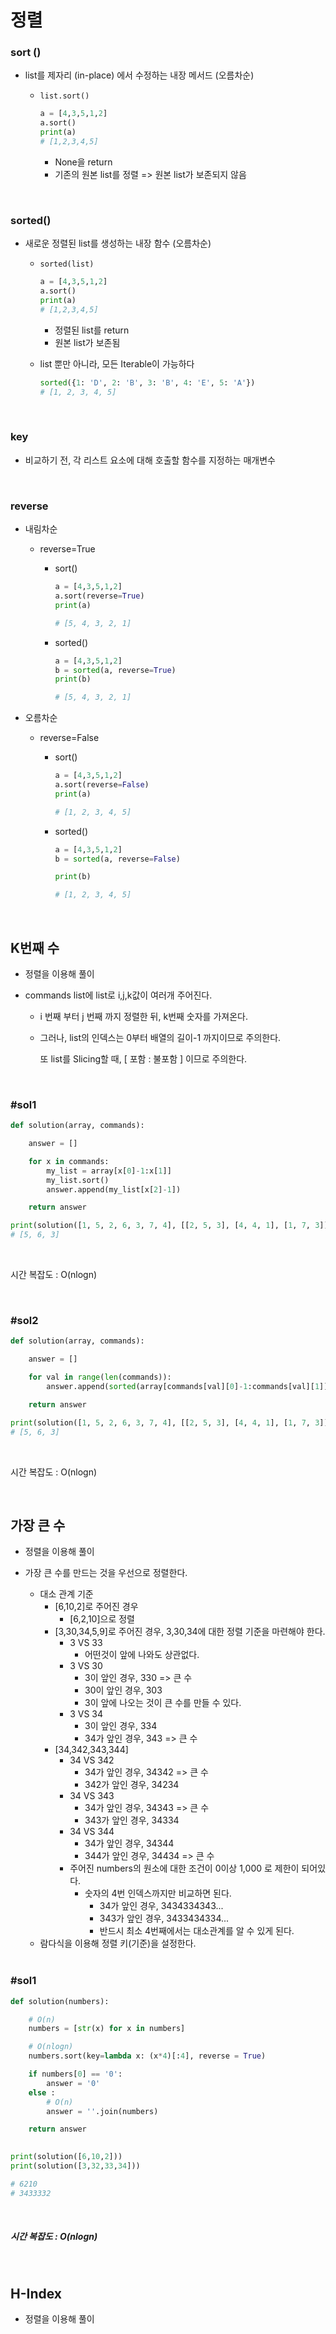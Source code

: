 # 정렬

### sort ()

- list를 제자리 (in-place) 에서 수정하는 내장 메서드 (오름차순)

  - `list.sort()`

    ```python 
    a = [4,3,5,1,2]
    a.sort()
    print(a)
    # [1,2,3,4,5]
    ```

    - None을 return 
    - 기존의 원본 list를 정렬 => 원본 list가 보존되지 않음



<br>

### sorted()

- 새로운 정렬된 list를 생성하는 내장 함수 (오름차순)

  - `sorted(list)`

    ```python
    a = [4,3,5,1,2]
    a.sort()
    print(a)
    # [1,2,3,4,5]
    ```

    - 정렬된 list를 return
    - 원본 list가 보존됨

  - list 뿐만 아니라, 모든 Iterable이 가능하다

    ```python
    sorted({1: 'D', 2: 'B', 3: 'B', 4: 'E', 5: 'A'})
    # [1, 2, 3, 4, 5]
    ```

    



<br>

### key 

- 비교하기 전, 각 리스트 요소에 대해 호출할 함수를 지정하는 매개변수



<br>



### reverse

- 내림차순

  - reverse=True

    - sort()

      ```python 
      a = [4,3,5,1,2]
      a.sort(reverse=True)
      print(a)
      
      # [5, 4, 3, 2, 1]
      ```

    - sorted()

      ```python
      a = [4,3,5,1,2]
      b = sorted(a, reverse=True)
      print(b)
      
      # [5, 4, 3, 2, 1]
      ```

      

- 오름차순

  - reverse=False

    - sort()

      ```python 
      a = [4,3,5,1,2]
      a.sort(reverse=False)
      print(a)
      
      # [1, 2, 3, 4, 5]
      ```

    - sorted()

      ```python 
      a = [4,3,5,1,2]
      b = sorted(a, reverse=False)
      
      print(b)
      
      # [1, 2, 3, 4, 5]
      ```

      

<br>

## K번째 수 

- 정렬을 이용해 풀이

- commands list에 list로 i,j,k값이 여러개 주어진다. 

  - i 번째 부터 j 번째 까지 정렬한 뒤, k번째 숫자를 가져온다. 

  - 그러나, list의 인덱스는 0부터 배열의 길이-1 까지이므로 주의한다.

    또 list를 Slicing할 때, [ 포함 : 불포함 ] 이므로 주의한다.



<br>

### #sol1

```python
def solution(array, commands):

    answer = []

    for x in commands:
        my_list = array[x[0]-1:x[1]]
        my_list.sort()
        answer.append(my_list[x[2]-1])

    return answer

print(solution([1, 5, 2, 6, 3, 7, 4], [[2, 5, 3], [4, 4, 1], [1, 7, 3]]))
# [5, 6, 3]
```



<br>

시간 복잡도 : O(nlogn)

<br>



### #sol2

```python
def solution(array, commands):

    answer = []

    for val in range(len(commands)):
        answer.append(sorted(array[commands[val][0]-1:commands[val][1]])[commands[val][2]-1])

    return answer

print(solution([1, 5, 2, 6, 3, 7, 4], [[2, 5, 3], [4, 4, 1], [1, 7, 3]]))
# [5, 6, 3]
```



<br>

시간 복잡도 : O(nlogn)

<br>

## 가장 큰 수

- 정렬을 이용해 풀이 

- 가장 큰 수를 만드는 것을 우선으로 정렬한다.

  - 대소 관계 기준
    - [6,10,2]로 주어진 경우
      - [6,2,10]으로 정렬
    - [3,30,34,5,9]로 주어진 경우, 3,30,34에 대한 정렬 기준을 마련해야 한다.
      - 3 VS 33
        - 어떤것이 앞에 나와도 상관없다.
      - 3 VS 30
        - 3이 앞인 경우, 330 => 큰 수
        - 30이 앞인 경우, 303
        - 3이 앞에 나오는 것이 큰 수를 만들 수 있다.
      - 3 VS 34
        - 3이 앞인 경우, 334
        - 34가 앞인 경우, 343 => 큰 수
    - [34,342,343,344]
      - 34 VS 342
        - 34가 앞인 경우, 34342 => 큰 수
        - 342가 앞인 경우, 34234
      - 34 VS 343
        - 34가 앞인 경우, 34343 => 큰 수
        - 343가 앞인 경우, 34334
      - 34 VS 344
        - 34가 앞인 경우, 34344
        - 344가 앞인 경우, 34434 => 큰 수
      - 주어진  numbers의 원소에 대한 조건이 0이상 1,000 로 제한이 되어있다. 
        - 숫자의 4번 인덱스까지만 비교하면 된다. 
          - 34가 앞인 경우, 3434334343...
          - 343가 앞인 경우, 3433434334...
          - 반드시 최소 4번째에서는 대소관계를 알 수 있게 된다.
  - 람다식을 이용해 정렬 키(기준)을 설정한다.

  <br>



### #sol1

```python
def solution(numbers):

    # O(n)
    numbers = [str(x) for x in numbers]

    # O(nlogn)
    numbers.sort(key=lambda x: (x*4)[:4], reverse = True)

    if numbers[0] == '0':
        answer = '0'
    else :
        # O(n)
        answer = ''.join(numbers)

    return answer
 

print(solution([6,10,2]))
print(solution([3,32,33,34]))

# 6210
# 3433332
```

<br>

##### 시간 복잡도 :  O(nlogn)

<br>

## H-Index

- 정렬을 이용해 풀이
